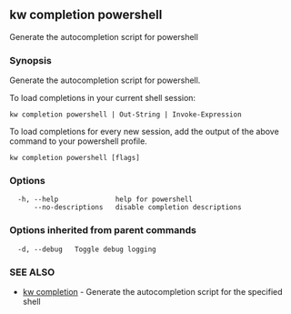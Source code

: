 ## kw completion powershell

Generate the autocompletion script for powershell

### Synopsis

Generate the autocompletion script for powershell.

To load completions in your current shell session:

	kw completion powershell | Out-String | Invoke-Expression

To load completions for every new session, add the output of the above command
to your powershell profile.


```
kw completion powershell [flags]
```

### Options

```
  -h, --help              help for powershell
      --no-descriptions   disable completion descriptions
```

### Options inherited from parent commands

```
  -d, --debug   Toggle debug logging
```

### SEE ALSO

* [kw completion](kw_completion.md)	 - Generate the autocompletion script for the specified shell

